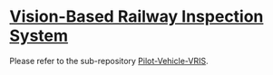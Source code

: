 # [Vision-Based Railway Inspection System](https://github.com/shinke-li/Pilot-Vehicle-VRIS)
Please refer to the sub-repository [Pilot-Vehicle-VRIS](https://github.com/shinke-li/Pilot-Vehicle-VRIS).
